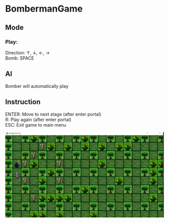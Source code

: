 # BombermanGame

## Mode
### Play:
Direction: ↑, ↓, ←, → <br/>
Bomb: SPACE

## AI
Bomber will automatically play

## Instruction
ENTER: Move to next stage (after enter portal) <br/>
R: Play again (after enter portal) <br/>
ESC: Exit game to main menu

![Bomberman](Bomberman.png)
